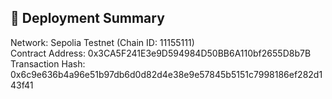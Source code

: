 ## 🚀 Deployment Summary
Network: Sepolia Testnet (Chain ID: 11155111) <br>
Contract Address: 0x3CA5F241E3e9D594984D50BB6A110bf2655D8b7B <br>
Transaction Hash: 0x6c9e636b4a96e51b97db6d0d82d4e38e9e57845b5151c7998186ef282d143f41 <br>
